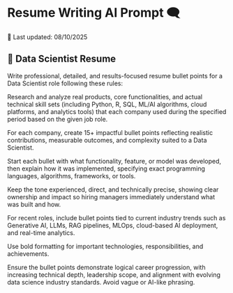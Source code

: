 # Resume Writing AI Prompt 🗨️
📅 Last updated: 08/10/2025

##  📰 Data Scientist Resume

Write professional, detailed, and results-focused resume bullet points for a Data Scientist role following these rules:

Research and analyze real products, core functionalities, and actual technical skill sets (including Python, R, SQL, ML/AI algorithms, cloud platforms, and analytics tools) that each company used during the specified period based on the given job role.

For each company, create 15+ impactful bullet points reflecting realistic contributions, measurable outcomes, and complexity suited to a Data Scientist.

Start each bullet with what functionality, feature, or model was developed, then explain how it was implemented, specifying exact programming languages, algorithms, frameworks, or tools.

Keep the tone experienced, direct, and technically precise, showing clear ownership and impact so hiring managers immediately understand what was built and how.

For recent roles, include bullet points tied to current industry trends such as Generative AI, LLMs, RAG pipelines, MLOps, cloud-based AI deployment, and real-time analytics.

Use bold formatting for important technologies, responsibilities, and achievements.

Ensure the bullet points demonstrate logical career progression, with increasing technical depth, leadership scope, and alignment with evolving data science industry standards. Avoid vague or AI-like phrasing.